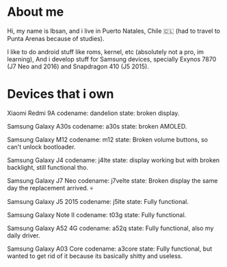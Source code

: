 # About me
Hi, my name is Ibsan, and i live in Puerto Natales, Chile 🇨🇱 (had to travel to Punta Arenas because of studies).

I like to do android stuff like roms, kernel, etc (absolutely not a pro, im learning),
And i develop stuff for Samsung devices, specially Exynos 7870 (J7 Neo and 2016) and Snapdragon 410 (J5 2015).

# Devices that i own
Xiaomi Redmi 9A
codename: dandelion
state: broken display.

Samsung Galaxy A30s
codename: a30s
state: broken AMOLED.

Samsung Galaxy M12
codename: m12
state: Broken volume buttons, so can't unlock bootloader.

Samsung Galaxy J4
codename: j4lte
state: display working but with broken backlight, still functional tho.

Samsung Galaxy J7 Neo
codename: j7velte
state: Broken display the same day the replacement arrived. 💀

Samsung Galaxy J5 2015
codename: j5lte
state: Fully functional.

Samsung Galaxy Note II
codename: t03g
state: Fully functional.

Samsung Galaxy A52 4G
codename: a52q
state: Fully functional, also my daily driver.

Samsung Galaxy A03 Core
codename: a3core
state: Fully functional, but wanted to get rid of it because its basically shitty and useless.
